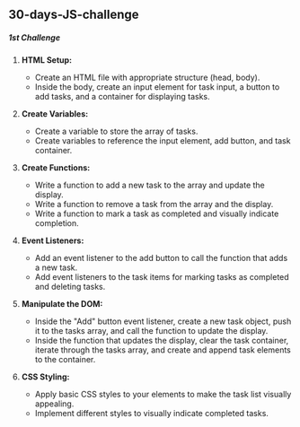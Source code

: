 ## 30-days-JS-challenge
<h5>1st Challenge</h5>

1. **HTML Setup:**

   - Create an HTML file with appropriate structure (head, body).
   - Inside the body, create an input element for task input, a button to add tasks, and a container for displaying tasks.

2. **Create Variables:**

   - Create a variable to store the array of tasks.
   - Create variables to reference the input element, add button, and task container.

3. **Create Functions:**

   - Write a function to add a new task to the array and update the display.
   - Write a function to remove a task from the array and the display.
   - Write a function to mark a task as completed and visually indicate completion.

4. **Event Listeners:**

   - Add an event listener to the add button to call the function that adds a new task.
   - Add event listeners to the task items for marking tasks as completed and deleting tasks.

5. **Manipulate the DOM:**

   - Inside the "Add" button event listener, create a new task object, push it to the tasks array, and call the function to update the display.
   - Inside the function that updates the display, clear the task container, iterate through the tasks array, and create and append task elements to the container.

6. **CSS Styling:**

   - Apply basic CSS styles to your elements to make the task list visually appealing.
   - Implement different styles to visually indicate completed tasks.
